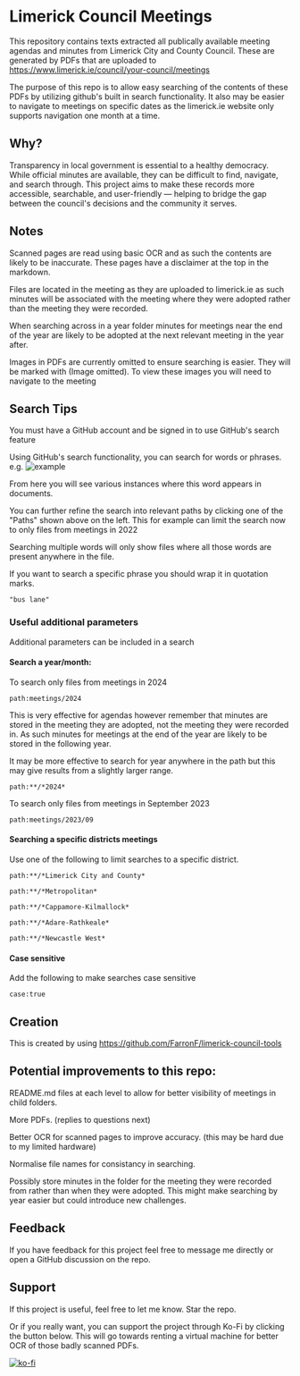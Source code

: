 # Limerick Council Meetings

This repository contains texts extracted all publically available meeting agendas and minutes from Limerick City and County Council. These are generated by PDFs that are uploaded to https://www.limerick.ie/council/your-council/meetings

The purpose of this repo is to allow easy searching of the contents of these PDFs by utilizing github's built in search functionality. It also may be easier to navigate to meetings on specific dates as the limerick.ie website only supports navigation one month at a time.

## Why?
Transparency in local government is essential to a healthy democracy. While official minutes are available, they can be difficult to find, navigate, and search through. This project aims to make these records more accessible, searchable, and user-friendly — helping to bridge the gap between the council's decisions and the community it serves.

## Notes
Scanned pages are read using basic OCR and as such the contents are likely to be inaccurate. These pages have a disclaimer at the top in the markdown.

Files are located in the meeting as they are uploaded to limerick.ie as such minutes will be associated with the meeting where they were adopted rather than the meeting they were recorded. 

When searching across in a year folder minutes for meetings near the end of the year are likely to be adopted at the next relevant meeting in the year after.

Images in PDFs are currently omitted to ensure searching is easier. They will be marked with (Image omitted). To view these images you will need to navigate to the meeting 

## Search Tips
You must have a GitHub account and be signed in to use GitHub's search feature

Using GitHub's search functionality, you can search for words or phrases. e.g.
![example](https://i.imgur.com/7GIuqQF.png)

From here you will see various instances where this word appears in documents.

You can further refine the search into relevant paths by clicking one of the "Paths" shown above on the left. This for example can limit the search now to only files from meetings in 2022 

Searching multiple words will only show files where all those words are present anywhere in the file.

If you want to search a specific phrase you should wrap it in quotation marks.

`"bus lane"`

### Useful additional parameters
Additional parameters can be included in a search
#### Search a year/month:
To search only files from meetings in 2024

`path:meetings/2024`

This is very effective for agendas however remember that minutes are stored in the meeting they are adopted, not the meeting they were recorded in. As such minutes for meetings at the end of the year are likely to be stored in the following year.

It may be more effective to search for year anywhere in the path but this may give results from a slightly larger range.

`path:**/*2024*`

To search only files from meetings in September 2023

`path:meetings/2023/09`

#### Searching a specific districts meetings
Use one of the following to limit searches to a specific district.

`path:**/*Limerick City and County*`

`path:**/*Metropolitan*`

`path:**/*Cappamore-Kilmallock*`

`path:**/*Adare-Rathkeale*`

`path:**/*Newcastle West*`

#### Case sensitive
Add the following to make searches case sensitive

`case:true`

## Creation
This is created by using https://github.com/FarronF/limerick-council-tools

## Potential improvements to this repo:

README.md files at each level to allow for better visibility of meetings in child folders.

More PDFs. (replies to questions next)

Better OCR for scanned pages to improve accuracy. (this may be hard due to my limited hardware)

Normalise file names for consistancy in searching.

Possibly store minutes in the folder for the meeting they were recorded from rather than when they were adopted. This might make searching by year easier but could introduce new challenges.

## Feedback
If you have feedback for this project feel free to message me directly or open a GitHub discussion on the repo.

## Support
If this project is useful, feel free to let me know. Star the repo. 

Or if you really want, you can support the project through Ko-Fi by clicking the button below. This will go towards renting a virtual machine for better OCR of those badly scanned PDFs.

[![ko-fi](https://ko-fi.com/img/githubbutton_sm.svg)](https://ko-fi.com/farronf)
